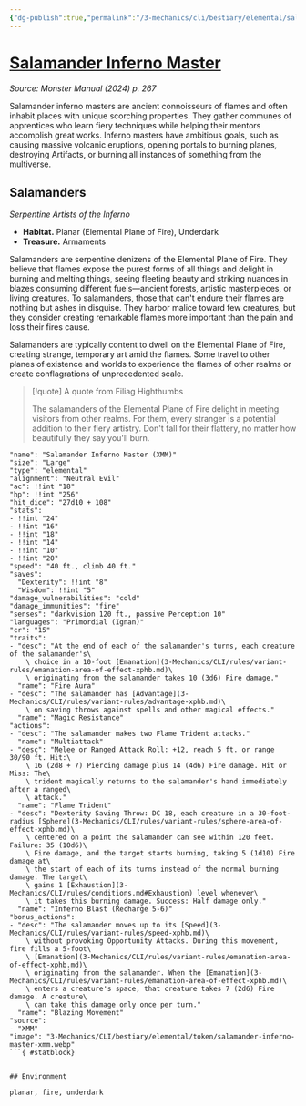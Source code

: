 ```yaml
---
{"dg-publish":true,"permalink":"/3-mechanics/cli/bestiary/elemental/salamander-inferno-master-xmm/","tags":["ttrpg-cli/compendium/src/5e/xmm","ttrpg-cli/monster/cr/15","ttrpg-cli/monster/environment/fire","ttrpg-cli/monster/environment/planar","ttrpg-cli/monster/environment/underdark","ttrpg-cli/monster/size/large","ttrpg-cli/monster/type/elemental"],"noteIcon":""}
---
```


# [Salamander Inferno Master](3-Mechanics\CLI\bestiary\elemental/salamander-inferno-master-xmm.md)
*Source: Monster Manual (2024) p. 267*  

Salamander inferno masters are ancient connoisseurs of flames and often inhabit places with unique scorching properties. They gather communes of apprentices who learn fiery techniques while helping their mentors accomplish great works. Inferno masters have ambitious goals, such as causing massive volcanic eruptions, opening portals to burning planes, destroying Artifacts, or burning all instances of something from the multiverse.

## Salamanders

*Serpentine Artists of the Inferno*

- **Habitat.** Planar (Elemental Plane of Fire), Underdark  
- **Treasure.** Armaments  

Salamanders are serpentine denizens of the Elemental Plane of Fire. They believe that flames expose the purest forms of all things and delight in burning and melting things, seeing fleeting beauty and striking nuances in blazes consuming different fuels—ancient forests, artistic masterpieces, or living creatures. To salamanders, those that can't endure their flames are nothing but ashes in disguise. They harbor malice toward few creatures, but they consider creating remarkable flames more important than the pain and loss their fires cause.

Salamanders are typically content to dwell on the Elemental Plane of Fire, creating strange, temporary art amid the flames. Some travel to other planes of existence and worlds to experience the flames of other realms or create conflagrations of unprecedented scale.

> [!quote] A quote from Filiag Highthumbs  
> 
> The salamanders of the Elemental Plane of Fire delight in meeting visitors from other realms. For them, every stranger is a potential addition to their fiery artistry. Don't fall for their flattery, no matter how beautifully they say you'll burn.


```statblock
"name": "Salamander Inferno Master (XMM)"
"size": "Large"
"type": "elemental"
"alignment": "Neutral Evil"
"ac": !!int "18"
"hp": !!int "256"
"hit_dice": "27d10 + 108"
"stats":
- !!int "24"
- !!int "16"
- !!int "18"
- !!int "14"
- !!int "10"
- !!int "20"
"speed": "40 ft., climb 40 ft."
"saves":
  "Dexterity": !!int "8"
  "Wisdom": !!int "5"
"damage_vulnerabilities": "cold"
"damage_immunities": "fire"
"senses": "darkvision 120 ft., passive Perception 10"
"languages": "Primordial (Ignan)"
"cr": "15"
"traits":
- "desc": "At the end of each of the salamander's turns, each creature of the salamander's\
    \ choice in a 10-foot [Emanation](3-Mechanics/CLI/rules/variant-rules/emanation-area-of-effect-xphb.md)\
    \ originating from the salamander takes 10 (3d6) Fire damage."
  "name": "Fire Aura"
- "desc": "The salamander has [Advantage](3-Mechanics/CLI/rules/variant-rules/advantage-xphb.md)\
    \ on saving throws against spells and other magical effects."
  "name": "Magic Resistance"
"actions":
- "desc": "The salamander makes two Flame Trident attacks."
  "name": "Multiattack"
- "desc": "Melee or Ranged Attack Roll: +12, reach 5 ft. or range 30/90 ft. Hit:\
    \ 16 (2d8 + 7) Piercing damage plus 14 (4d6) Fire damage. Hit or Miss: The\
    \ trident magically returns to the salamander's hand immediately after a ranged\
    \ attack."
  "name": "Flame Trident"
- "desc": "Dexterity Saving Throw: DC 18, each creature in a 30-foot-radius [Sphere](3-Mechanics/CLI/rules/variant-rules/sphere-area-of-effect-xphb.md)\
    \ centered on a point the salamander can see within 120 feet. Failure: 35 (10d6)\
    \ Fire damage, and the target starts burning, taking 5 (1d10) Fire damage at\
    \ the start of each of its turns instead of the normal burning damage. The target\
    \ gains 1 [Exhaustion](3-Mechanics/CLI/rules/conditions.md#Exhaustion) level whenever\
    \ it takes this burning damage. Success: Half damage only."
  "name": "Inferno Blast (Recharge 5-6)"
"bonus_actions":
- "desc": "The salamander moves up to its [Speed](3-Mechanics/CLI/rules/variant-rules/speed-xphb.md)\
    \ without provoking Opportunity Attacks. During this movement, fire fills a 5-foot\
    \ [Emanation](3-Mechanics/CLI/rules/variant-rules/emanation-area-of-effect-xphb.md)\
    \ originating from the salamander. When the [Emanation](3-Mechanics/CLI/rules/variant-rules/emanation-area-of-effect-xphb.md)\
    \ enters a creature's space, that creature takes 7 (2d6) Fire damage. A creature\
    \ can take this damage only once per turn."
  "name": "Blazing Movement"
"source":
- "XMM"
"image": "3-Mechanics/CLI/bestiary/elemental/token/salamander-inferno-master-xmm.webp"
```{ #statblock}


## Environment

planar, fire, underdark